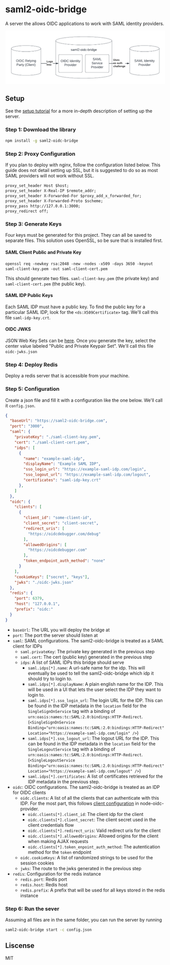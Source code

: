 # saml2-oidc-bridge

A server the allows OIDC applications to work with SAML identity providers.

![Diagram of the SAML2-OIDC-Bridge serving as an intermediary between an OIDC Client and a SAML Auth server](./bridge-diagram.png)

## Setup

See the [setup tutorial](./tutorial.md) for a more in-depth description of setting up the server.

### Step 1: Download the library

```bash
npm install -g saml2-oidc-bridge
```

### Step 2: Proxy Configuration

If you plan to deploy with nginx, follow the configuration listed below. This guide does not detail setting up SSL, but it is suggested to do so as most SAML providers will not work without SSL.

```
proxy_set_header Host $host;
proxy_set_header X-Real-IP $remote_addr;
proxy_set_header X-Forwarded-For $proxy_add_x_forwarded_for;
proxy_set_header X-Forwarded-Proto $scheme;
proxy_pass http://127.0.0.1:3000;
proxy_redirect off;
```

### Step 3: Generate Keys

Four keys must be generated for this project. They can all be saved to separate files. This solution uses OpenSSL, so be sure that is installed first.

#### SAML Client Public and Private Key
```
openssl req -newkey rsa:2048 -new -nodes -x509 -days 3650 -keyout saml-client-key.pem -out saml-client-cert.pem
```

This should generate two files. `saml-client-key.pem` (the private key) and `saml-client-cert.pem` (the public key).


#### SAML IDP Public Keys

Each SAML IDP must have a public key. To find the public key for a particular SAML IDP, look for the `<ds:X509Certificate>` tag. We'll call this file `saml-idp-key.crt`.

#### OIDC JWKS

JSON Web Key Sets can be [here](https://mkjwk.org/). Once you generate the key, select the center value labeled "Public and Private Keypair Set". We'll call this file `oidc-jwks.json`

### Step 4: Deploy Redis

Deploy a redis server that is accessible from your machine.

### Step 5: Configuration

Create a json file and fill it with a configuration like the one below. We'll call it `config.json`.

```json
{
  "baseUrl": "https://saml2-oidc-bridge.com",
  "port": "3000",
  "saml": {
    "privateKey": "./saml-client-key.pem",
    "cert": "./saml-client-cert.pem",
    "idps": [
      {
        "name": "example-saml-idp",
        "displayName": "Example SAML IDP",
        "sso_login_url": "https://example-saml-idp.com/login",
        "sso_logout_url": "https://example-saml-idp.com/logout",
        "certificates": "saml-idp-key.crt"
      },
    ]
  },
  "oidc": {
    "clients": [
      {
        "client_id": "some-client-id",
        "client_secret": "client-secret",
        "redirect_uris": [
          "https://oidcdebugger.com/debug"
        ],
        "allowedOrigins": [
          "https://oidcdebugger.com"
        ],
        "token_endpoint_auth_method": "none"
      }
    ],
    "cookieKeys": ["secret", "keys"],
    "jwks": "./oidc-jwks.json"
  },
  "redis": {
    "port": 6379,
    "host": "127.0.0.1",
    "prefix": "oidc:"
  }
}
```

 - `baseUrl`: The URL you will deploy the bridge at
 - `port`: The port the server should listen at
 - `saml`: SAML configurations. The saml2-oidc-bridge is treated as a SAML client for IDPs
    - `saml.privateKey`: The private key generated in the previous step
    - `saml.cert`: The cert (public key) generated in the previous step
    - `idps`: A list of SAML IDPs this bridge should serve
       - `saml.idps[*].name`: A url-safe name for the idp. This will eventually be used to tell the saml2-oidc-bridge which idp it should try to login to.
       - `saml.idps[*].displayName`: A plain english name for the IDP. This will be used in a UI that lets the user select the IDP they want to login to.
       - `saml.idps[*].sso_login_url`: The login URL for the IDP. This can be found in the IDP metadata in the `location` field for the `SingleSignOnService` tag with a binding of `urn:oasis:names:tc:SAML:2.0:bindings:HTTP-Redirect`. (`<SingleSignOnService Binding="urn:oasis:names:tc:SAML:2.0:bindings:HTTP-Redirect" Location="https://example-saml-idp.com/login" />`)
       - `saml.idps[*].sso_logout_url`: The logout URL for the IDP. This can be found in the IDP metadata in the `location` field for the `SingleLogoutService` tag with a binding of `urn:oasis:names:tc:SAML:2.0:bindings:HTTP-Redirect`. (`<SingleLogoutService Binding="urn:oasis:names:tc:SAML:2.0:bindings:HTTP-Redirect" Location="https://example-saml-idp.com/logout" />`)
       - `saml.idps[*].certificates`: A list of certificates retrieved for the IDP metadata in the previous step.
 - `oidc`: OIDC configurations. The saml2-oidc-bridge is treated as an IDP for OIDC clients
    - `oidc.clients`: A list of all the clients that can authenticate with this IDP. For the most part, this follows [client configuration](https://github.com/panva/node-oidc-provider/blob/main/docs/README.md#clients) in node-oidc-provider.
       - `oidc.clients[*].client_id`: The client idp for the client
       - `oidc.clients[*].client_secret`: The client secret used in the client credentials flow
       - `oidc.clients[*].redirect_uris`: Valid redirect uris for the client
       - `oidc.clients[*].allowedOrigins`: Allowed origins for the client when making AJAX requests
       - `oidc.clients[*].token_enpoint_auth_method`: The autentication method for the `token` endpoint
    - `oidc.cookieKeys`: A list of randomized strings to be used for the session cookies
    - `jwks`: The route to the jwks generated in the previous step
 - `redis`: Configuration for the redis instance
    - `redis.port`: Redis port
    - `redis.host`: Redis host
    - `redis.prefix`: A prefix that will be used for all keys stored in the redis instance

### Step 6: Run the sever

Assuming all files are in the same folder, you can run the server by running

```bash
saml2-oidc-bridge start -c config.json
```

## Liscense
MIT
    